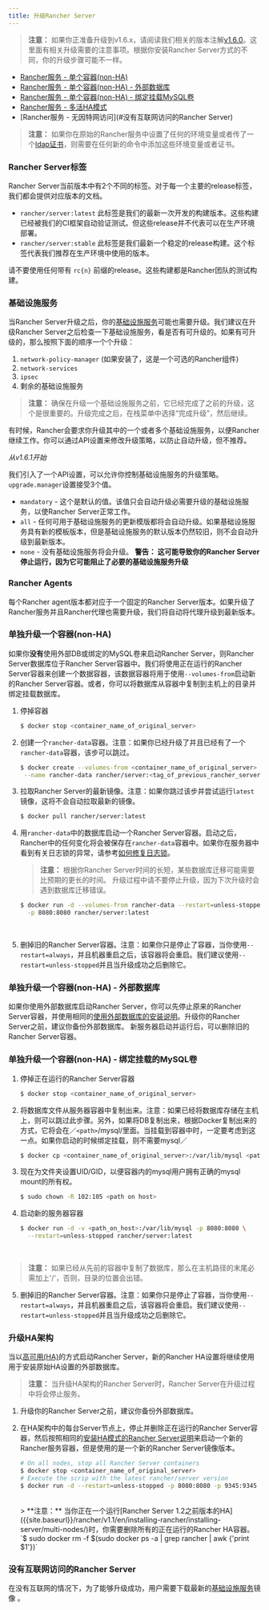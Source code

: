```yaml
---
title: 升级Rancher Server
---
```


> **注意：** 如果你正准备升级到v1.6.x，请阅读我们相关的版本注解[v1.6.0](https://github.com/rancher/rancher/releases/tag/v1.6.0)。这里面有相关升级需要的注意事项。根据你安装Rancher Server方式的不同，你的升级步骤可能不一样。

* [Rancher服务 - 单个容器(non-HA)](#single-container)
* [Rancher服务 - 单个容器(non-HA) - 外部数据库](#single-container-external-database)
* [Rancher服务 - 单个容器(non-HA) - 绑定挂载MySQL卷](#single-container-bind-mount)
* [Rancher服务 - 多活HA模式](#multi-nodes)
* [Rancher服务 - 无因特网访问](#没有互联网访问的Rancher Server)

> **注意：** 如果你在原始的Rancher服务中设置了任何的环境变量或者传了一个[ldap证书]({{site.baseurl}}/rancher/{{page.version}}/{{page.lang}}/installing-rancher/installing-server/#tls认证使用adopenldap)，则需要在任何新的命令中添加这些环境变量或者证书。

### Rancher Server标签

Rancher Server当前版本中有2个不同的标签。对于每一个主要的release标签，我们都会提供对应版本的文档。

* `rancher/server:latest` 此标签是我们的最新一次开发的构建版本。这些构建已经被我们的CI框架自动验证测试。但这些release并不代表可以在生产环境部署。
* `rancher/server:stable` 此标签是我们最新一个稳定的release构建。这个标签代表我们推荐在生产环境中使用的版本。

请不要使用任何带有 `rc{n}` 前缀的release。这些构建都是Rancher团队的测试构建。

### 基础设施服务

当Rancher Server升级之后，你的[基础设施服务]({{site.baseurl}}/rancher/{{page.version}}/{{page.lang}}/rancher-services/)可能也需要升级。我们建议在升级Rancher Server之后检查一下基础设施服务，看是否有可升级的。如果有可升级的，那么按照下面的顺序一个个升级：

1. `network-policy-manager`  (如果安装了，这是一个可选的Rancher组件)
2. `network-services`
3. `ipsec`
4. 剩余的基础设施服务

> **注意：** 确保在升级一个基础设施服务之前，它已经完成了之前的升级，这个是很重要的。升级完成之后，在栈菜单中选择“完成升级”，然后继续。

有时候，Rancher会要求你升级其中的一个或者多个基础设施服务，以便Rancher继续工作。你可以通过API设置来修改升级策略，以防止自动升级，但不推荐。

_从v1.6.1开始_

我们引入了一个API设置，可以允许你控制基础设施服务的升级策略。`upgrade.manager`设置接受3个值。

* `mandatory` - 这个是默认的值。该值只会自动升级必需要升级的基础设施服务，以使Rancher Server正常工作。
* `all` - 任何可用于基础设施服务的更新模版都将会自动升级。如果基础设施服务具有新的模板版本，但是基础设施服务的默认版本仍然较旧，则不会自动升级到最新版本。
* `none` - 没有基础设施服务将会升级。 **警告： 这可能导致你的Rancher Server停止运行，因为它可能阻止了必要的基础设施服务升级**

### Rancher Agents

每个Rancher agent版本都对应于一个固定的Rancher Server版本。如果升级了Rancher服务并且Rancher代理也需要升级，我们将自动将代理升级到最新版本。
<a id="single-container"></a>

### 单独升级一个容器(non-HA)

如果你**没有**使用外部DB或绑定的MySQL卷来启动Rancher Server，则Rancher Server数据库位于Rancher Server容器中。我们将使用正在运行的Rancher Server容器来创建一个数据容器，该数据容器将用于使用`--volumes-from`启动新的Rancher Server容器。或者，你可以将数据库从容器中复制到主机上的目录并绑定挂载数据库。

1. 停掉容器

   ```bash
   $ docker stop <container_name_of_original_server>
   ```

2. 创建一个`rancher-data`容器。注意：如果你已经升级了并且已经有了一个`rancher-data`容器，该步可以跳过。

   ```bash
   $ docker create --volumes-from <container_name_of_original_server> \
    --name rancher-data rancher/server:<tag_of_previous_rancher_server>
   ```

3. 拉取Rancher Server的最新镜像。注意：如果你跳过该步并尝试运行`latest`镜像，这将不会自动拉取最新的镜像。

   ```bash
   $ docker pull rancher/server:latest
   ```

4. 用`rancher-data`中的数据库启动一个Rancher Server容器。启动之后，Rancher中的任何变化将会被保存在`rancher-data`容器中。如果你在服务器中看到有关日志锁的异常，请参考[如何修复日志锁]({{site.baseurl}}/rancher/{{page.version}}/{{page.lang}}/faqs/server/#databaselock)。

    > **注意：** 根据你Rancher Server时间的长短，某些数据库迁移可能需要比预期的更长的时间。 升级过程中请不要停止升级，因为下次升级时会遇到数据库迁移错误。
   ```bash
   $ docker run -d --volumes-from rancher-data --restart=unless-stopped \
     -p 8080:8080 rancher/server:latest
   ```
    <br>

5. 删掉旧的Rancher Server容器。注意：如果你只是停止了容器，当你使用`--restart=always`，并且机器重启之后，该容器将会重启。我们建议使用`--restart=unless-stopped`并且当升级成功之后删除它。
<a id="single-container-external-database"></a>

### 单独升级一个容器(non-HA) - 外部数据库

如果你使用外部数据库启动Rancher Server，你可以先停止原来的Rancher Server容器，并使用相同的[使用外部数据库的安装说明]({{site.baseurl}}/rancher/{{page.version}}/{{page.lang}}/installing-rancher/installing-server/#single-container-external-database)。升级你的Rancher Server之前，建议你备份外部数据库。 新服务器启动并运行后，可以删除旧的Rancher Server容器。

<a id="single-container-bind-mount"></a>

### 单独升级一个容器(non-HA) - 绑定挂载的MySQL卷

1. 停掉正在运行的Rancher Server容器

   ```bash
   $ docker stop <container_name_of_original_server>
   ```

2. 将数据库文件从服务器容器中复制出来。注意：如果已经将数据库存储在主机上，则可以跳过此步骤。另外，如果将DB复制出来，根据Docker复制出来的方式，它将会在／`<path>`/mysql/里面。当挂载到容器中时，一定要考虑到这一点。如果你启动的时候绑定挂载，则不需要mysql／

   ```bash
   $ docker cp <container_name_of_original_server>:/var/lib/mysql <path on host>
   ```

3. 现在为文件夹设置UID/GID，以便容器内的mysql用户拥有正确的mysql mount的所有权。

   ```bash
   $ sudo chown -R 102:105 <path on host>
   ```

4. 启动新的服务器容器

   ```bash
   $ docker run -d -v <path_on_host>:/var/lib/mysql -p 8080:8080 \
     --restart=unless-stopped rancher/server:latest
   ```
  <br>

   > **注意：** 如果已经从先前的容器中复制了数据库，那么在主机路径的末尾必需加上'/'，否则，目录的位置会出错。

5. 删掉旧的Rancher Server容器。注意：如果你只是停止了容器，当你使用`--restart=always`，并且机器重启之后，该容器将会重启。我们建议使用`--restart=unless-stopped`并且当升级成功之后删除它。

<a id="multi-nodes"></a>

### 升级HA架构

当以[高可用(HA)]({{site.baseurl}}/rancher/{{page.version}}/{{page.lang}}/installing-rancher/installing-server/#multi-nodes)的方式启动Rancher Server，新的Rancher HA设置将继续使用用于安装原始HA设置的外部数据库。

> **注意：** 当升级HA架构的Rancher Server时，Rancher Server在升级过程中将会停止服务。

1. 升级你的Rancher Server之前，建议你备份外部数据库。

2. 在HA架构中的每台Server节点上，停止并删除正在运行的Rancher Server容器，然后按照相同的[安装HA模式的Rancher Server说明]({{site.baseurl}}/rancher/{{page.version}}/{{page.lang}}/installing-rancher/installing-server/#multi-nodes)来启动一个新的Rancher服务容器，但是使用的是一个新的Rancher Server镜像版本。

   ```bash
   # On all nodes, stop all Rancher Server containers
   $ docker stop <container_name_of_original_server>
   # Execute the scrip with the latest rancher/server version
   $ docker run -d --restart=unless-stopped -p 8080:8080 -p 9345:9345 rancher/server --db-host myhost.example.com --db-port 3306 --db-user username --db-pass password --db-name cattle --advertise-address <IP_of_the_Node>
   ```
   <br>
   > **注意：** 当你正在一个运行[Rancher Server 1.2之前版本的HA]({{site.baseurl}}/rancher/v1.1/en/installing-rancher/installing-server/multi-nodes/)时，你需要删除所有的正在运行的Rancher HA容器。`$ sudo docker rm -f $(sudo docker ps -a | grep rancher | awk {'print $1'})`

### 没有互联网访问的Rancher Server

在没有互联网的情况下，为了能够升级成功，用户需要下载最新的[基础设施服务]({{site.baseurl}}/rancher/{{page.version}}/{{page.lang}}/rancher-services/)镜像 。
